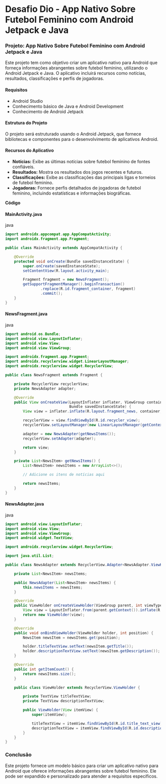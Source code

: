 # Desafio Dio - App Nativo Sobre Futebol Feminino com Android Jetpack e Java



### **Projeto: App Nativo Sobre Futebol Feminino com Android Jetpack e Java**

Este projeto tem como objetivo criar um aplicativo nativo para Android que forneça informações abrangentes sobre futebol feminino, utilizando o Android Jetpack e Java. O aplicativo incluirá recursos como notícias, resultados, classificações e perfis de jogadoras.

#### **Requisitos**

- Android Studio
- Conhecimento básico de Java e Android Development
- Conhecimento de Android Jetpack



#### **Estrutura do Projeto**

O projeto será estruturado usando o Android Jetpack, que fornece bibliotecas e componentes para o desenvolvimento de aplicativos Android.



#### **Recursos do Aplicativo**

- **Notícias:** Exibe as últimas notícias sobre futebol feminino de fontes confiáveis.
- **Resultados:** Mostra os resultados dos jogos recentes e futuros.
- **Classificações:** Exibe as classificações das principais ligas e torneios de futebol feminino.
- **Jogadoras:** Fornece perfis detalhados de jogadoras de futebol feminino, incluindo estatísticas e informações biográficas.



**Código**

#### **MainActivity.java**

java

```java
import androidx.appcompat.app.AppCompatActivity;
import androidx.fragment.app.Fragment;

public class MainActivity extends AppCompatActivity {

    @Override
    protected void onCreate(Bundle savedInstanceState) {
        super.onCreate(savedInstanceState);
        setContentView(R.layout.activity_main);

        Fragment fragment = new NewsFragment();
        getSupportFragmentManager().beginTransaction()
                .replace(R.id.fragment_container, fragment)
                .commit();
    }
}
```



#### **NewsFragment.java**

java

```java
import android.os.Bundle;
import android.view.LayoutInflater;
import android.view.View;
import android.view.ViewGroup;

import androidx.fragment.app.Fragment;
import androidx.recyclerview.widget.LinearLayoutManager;
import androidx.recyclerview.widget.RecyclerView;

public class NewsFragment extends Fragment {

    private RecyclerView recyclerView;
    private NewsAdapter adapter;

    @Override
    public View onCreateView(LayoutInflater inflater, ViewGroup container,
                             Bundle savedInstanceState) {
        View view = inflater.inflate(R.layout.fragment_news, container, false);

        recyclerView = view.findViewById(R.id.recycler_view);
        recyclerView.setLayoutManager(new LinearLayoutManager(getContext()));

        adapter = new NewsAdapter(getNewsItems());
        recyclerView.setAdapter(adapter);

        return view;
    }

    private List<NewsItem> getNewsItems() {
        List<NewsItem> newsItems = new ArrayList<>();

        // Adicione os itens de notícias aqui

        return newsItems;
    }
}
```



#### **NewsAdapter.java**

java

```java
import android.view.LayoutInflater;
import android.view.View;
import android.view.ViewGroup;
import android.widget.TextView;

import androidx.recyclerview.widget.RecyclerView;

import java.util.List;

public class NewsAdapter extends RecyclerView.Adapter<NewsAdapter.ViewHolder> {

    private List<NewsItem> newsItems;

    public NewsAdapter(List<NewsItem> newsItems) {
        this.newsItems = newsItems;
    }

    @Override
    public ViewHolder onCreateViewHolder(ViewGroup parent, int viewType) {
        View view = LayoutInflater.from(parent.getContext()).inflate(R.layout.item_news, parent, false);
        return new ViewHolder(view);
    }

    @Override
    public void onBindViewHolder(ViewHolder holder, int position) {
        NewsItem newsItem = newsItems.get(position);

        holder.titleTextView.setText(newsItem.getTitle());
        holder.descriptionTextView.setText(newsItem.getDescription());
    }

    @Override
    public int getItemCount() {
        return newsItems.size();
    }

    public class ViewHolder extends RecyclerView.ViewHolder {

        private TextView titleTextView;
        private TextView descriptionTextView;

        public ViewHolder(View itemView) {
            super(itemView);

            titleTextView = itemView.findViewById(R.id.title_text_view);
            descriptionTextView = itemView.findViewById(R.id.description_text_view);
        }
    }
}
```



### **Conclusão**

Este projeto fornece um modelo básico para criar um aplicativo nativo para Android que oferece informações abrangentes sobre futebol feminino. Ele pode ser expandido e personalizado para atender a requisitos específicos.
